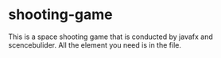 # shooting-game
This is a space shooting game that is conducted by javafx and scencebulider.
All the element you need is in the file.
